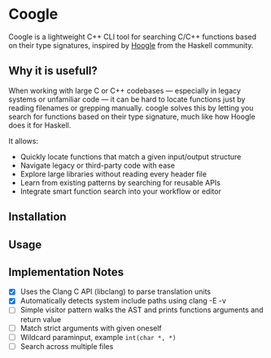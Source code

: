 # Coogle

Coogle is a lightweight C++ CLI tool for searching C/C++ functions based on their type signatures, inspired by [Hoogle](https://hoogle.haskell.org) from the Haskell community.

## Why it is usefull?

When working with large C or C++ codebases — especially in legacy systems or unfamiliar code — it can be hard to locate functions just by reading filenames or grepping manually. coogle solves this by letting you search for functions based on their type signature, much like how Hoogle does it for Haskell.

It allows:

- Quickly locate functions that match a given input/output structure
- Navigate legacy or third-party code with ease
- Explore large libraries without reading every header file
- Learn from existing patterns by searching for reusable APIs
- Integrate smart function search into your workflow or editor

## Installation

## Usage

## Implementation Notes

- [x] Uses the Clang C API (libclang) to parse translation units
- [x] Automatically detects system include paths using clang -E -v
- [ ] Simple visitor pattern walks the AST and prints functions arguments and return value
- [ ] Match strict arguments with given oneself
- [ ] Wildcard paraminput, example `int(char *, *)`
- [ ] Search across multiple files
